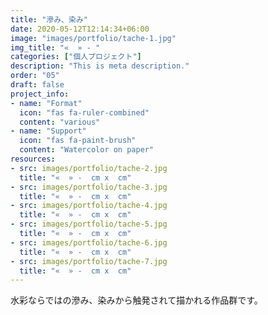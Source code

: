 ```yaml
---
title: "滲み、染み"
date: 2020-05-12T12:14:34+06:00
image: "images/portfolio/tache-1.jpg"
img_title: "«  » - "
categories: ["個人プロジェクト"]
description: "This is meta description."
order: "05"
draft: false
project_info:
- name: "Format"
  icon: "fas fa-ruler-combined"
  content: "various"
- name: "Support"
  icon: "fas fa-paint-brush"
  content: "Watercolor on paper"
resources:
- src: images/portfolio/tache-2.jpg
  title: "«  » -  cm x  cm"
- src: images/portfolio/tache-3.jpg
  title: "«  » -  cm x  cm"
- src: images/portfolio/tache-4.jpg
  title: "«  » -  cm x  cm"
- src: images/portfolio/tache-5.jpg
  title: "«  » -  cm x  cm"
- src: images/portfolio/tache-6.jpg
  title: "«  » -  cm x  cm"
- src: images/portfolio/tache-7.jpg
  title: "«  » -  cm x  cm"
---
```

水彩ならではの滲み、染みから触発されて描かれる作品群です。
